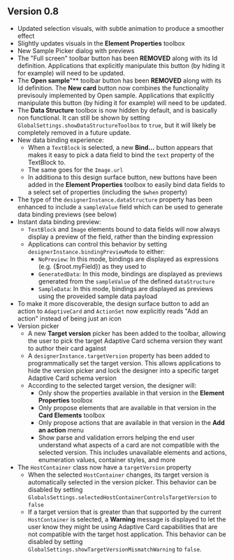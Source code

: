 ## Version 0.8
- Updated selection visuals, with subtle animation to produce a smoother effect
- Slightly updates visuals in the **Element Properties** toolbox
- New Sample Picker dialog with previews
- The "Full screen" toolbar button has been **REMOVED** along with its Id definition. Applications that explicitly manipulate this button (by hiding it for example) will need to be updated.
- The **Open sample**"** toolbar button has been **REMOVED** along with its Id definition. The **New card** button now combines the functionality previsouly implemented by Open sample. Applications that explicitly manipulate this button (by hiding it for example) will need to be updated.
- The **Data Structure** toolbox is now hidden by default, and is basically non functional. It can still be shown by setting `GlobalSettings.showDataStructureToolbox` to `true`, but it will likely be completely removed in a future update.
- New data binding experience:
    - When a `TextBlock` is selected, a new **Bind...** button appears that makes it easy to pick a data field to bind the `text` property of the TextBlock to.
    - The same goes for the `Image.url`
    - In additiona to this design surface button, new buttons have been added in the **Element Properties** toolbox to easily bind data fields to a select set of properties (including the `$when` property)
- The type of the `designerInstance.dataStructure` property has been enhanced to include a `sampleValue` field which can be used to generate data binding previews (see below)
- Instant data binding preview:
    - `TextBlock` and `Image` elements bound to data fields will now always display a preview of the field, rather than the binding expression
    - Applications can control this behavior by setting `designerInstance.bindingPreviewMode` to either:
        - `NoPreview`: In this mode, bindings are displayed as expressions (e.g. {$root.myField}) as they used to
        - `GeneratedData`: In this mode, bindings are displayed as previews generated from the `sampleValue` of the defined `dataStructure`
        - `SampleData`: In this mode, bindings are displayed as previews using the proveided sample data payload
- To make it more discoverable, the design surface button to add an action to `AdaptiveCard` and `ActionSet` now explicitly reads "Add an action" instead of being just an icon
- Version picker
    - A new **Target version** picker has been added to the toolbar, allowing the user to pick the target Adaptive Card schema version they want to author their card against
    - A `designerInstance.targetVersion` property has been added to programmatically set the target version. This allows applications to hide the version picker and lock the designer into a specific target Adaptive Card schema version
    - According to the selected target version, the designer will:
        - Only show the properties available in that version in the **Element Properties** toolbox
        - Only propose elements that are available in that version in the **Card Elements** toolbox
        - Only propose actions that are available in that version in the **Add an action** menu
        - Show parse and validation errors helping the end user understand what aspects of a card are not compatible with the selected version. This includes unavailable elements and actions, enumeration values, container styles, and more
- The `HostContainer` class now have a `targetVersion` property
    - When the selected `HostContainer` changes, its target version is automatically selected in the version picker. This behavior can be disabled by setting `GlobalsSettings.selectedHostContainerControlsTargetVersion` to `false`
    - If a target version that is greater than that supported by the current `HostContainer` is selected, a **Warning** message is displayed to let the user know they might be using Adaptive Card capabilities that are not compatible with the target host application. This behavior can be disabled by setting `GlobalSettings.showTargetVersionMismatchWarning` to `false`.